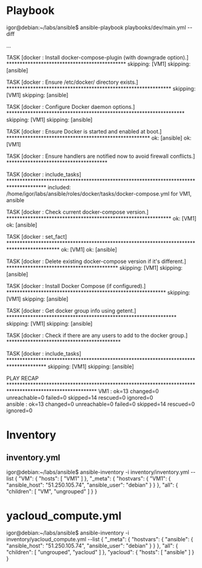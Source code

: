 # Playbook

igor@debian:~/labs/ansible$ ansible-playbook playbooks/dev/main.yml --diff

...

TASK [docker : Install docker-compose-plugin (with downgrade option).] *********************************************
skipping: [VM1]
skipping: [ansible]

TASK [docker : Ensure /etc/docker/ directory exists.] **************************************************************
skipping: [VM1]
skipping: [ansible]

TASK [docker : Configure Docker daemon options.] *******************************************************************
skipping: [VM1]
skipping: [ansible]

TASK [docker : Ensure Docker is started and enabled at boot.] ******************************************************
ok: [ansible]
ok: [VM1]

TASK [docker : Ensure handlers are notified now to avoid firewall conflicts.] **************************************

TASK [docker : include_tasks] **************************************************************************************
included: /home/igor/labs/ansible/roles/docker/tasks/docker-compose.yml for VM1, ansible

TASK [docker : Check current docker-compose version.] **************************************************************
ok: [VM1]
ok: [ansible]

TASK [docker : set_fact] *******************************************************************************************
ok: [VM1]
ok: [ansible]

TASK [docker : Delete existing docker-compose version if it's different.] ******************************************
skipping: [VM1]
skipping: [ansible]

TASK [docker : Install Docker Compose (if configured).] ************************************************************
skipping: [VM1]
skipping: [ansible]

TASK [docker : Get docker group info using getent.] ****************************************************************
skipping: [VM1]
skipping: [ansible]

TASK [docker : Check if there are any users to add to the docker group.] *******************************************

TASK [docker : include_tasks] **************************************************************************************
skipping: [VM1]
skipping: [ansible]

PLAY RECAP *********************************************************************************************************
VM1                        : ok=13   changed=0    unreachable=0    failed=0    skipped=14   rescued=0    ignored=0   
ansible                    : ok=13   changed=0    unreachable=0    failed=0    skipped=14   rescued=0    ignored=0

# Inventory

## inventory.yml

igor@debian:~/labs/ansible$ ansible-inventory -i inventory/inventory.yml --list
{
    "VM": {
        "hosts": [
            "VM1"
        ]
    },
    "_meta": {
        "hostvars": {
            "VM1": {
                "ansible_host": "51.250.105.74",
                "ansible_user": "debian"
            }
        }
    },
    "all": {
        "children": [
            "VM",
            "ungrouped"
        ]
    }
}

# yacloud_compute.yml

igor@debian:~/labs/ansible$ ansible-inventory -i inventory/yacloud_compute.yml --list
{
    "_meta": {
        "hostvars": {
            "ansible": {
                "ansible_host": "51.250.105.74",
                "ansible_user": "debian"
            }
        }
    },
    "all": {
        "children": [
            "ungrouped",
            "yacloud"
        ]
    },
    "yacloud": {
        "hosts": [
            "ansible"
        ]
    }
}
